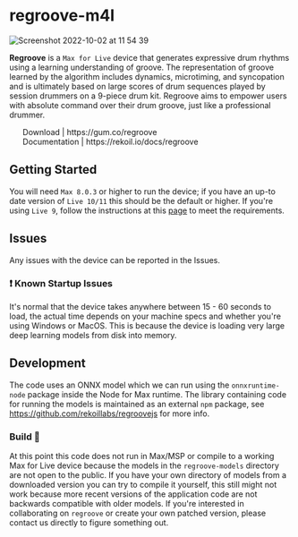 # regroove-m4l

![Screenshot 2022-10-02 at 11 54 39](https://user-images.githubusercontent.com/82545229/193448342-4d7d743b-1795-4405-8f36-cbc92c69e179.png)

**Regroove** is a `Max for Live` device that generates expressive drum rhythms using a learning understanding of groove. The representation of groove learned by the algorithm includes dynamics, microtiming, and syncopation and is ultimately based on large scores of drum sequences played by session drummers on a 9-piece drum kit. Regroove aims to empower users with absolute command over their drum groove, just like a professional drummer.

<ul style="list-style:outside none none;">
   <li>
    Download | https://gum.co/regroove
  </li>
  <li>
    Documentation | https://rekoil.io/docs/regroove
  </li>
</ul>

## Getting Started

You will need `Max 8.0.3` or higher to run the device; if you have an up-to date version of `Live 10/11` this should be the default or higher. If you're using `Live 9`, follow the instructions at this <a href="https://help.ableton.com/hc/en-us/articles/209070309">page</a> to meet the requirements.

## Issues

Any issues with the device can be reported in the Issues.

### ❗ Known Startup Issues

It's normal that the device takes anywhere between 15 - 60 seconds to load, the actual time depends on your machine specs and whether you're using Windows or MacOS. This is because the device is loading very large deep learning models from disk into memory.

## Development

The code uses an ONNX model which we can run using the `onnxruntime-node` package inside the Node for Max runtime. The library containing code for running the models is maintained as an external `npm` package, see https://github.com/rekoillabs/regroovejs for more info.

### Build :hammer:
At this point this code does not run in Max/MSP or compile to a working Max for Live device because the models in the `regroove-models` directory are not open to the public. If you have your own directory of models from a downloaded version you can try to compile it yourself, this still might not work because more recent versions of the application code are not backwards compatible with older models. If you're interested in collaborating on `regroove` or create your own patched version, please contact us directly to figure something out.
